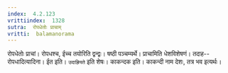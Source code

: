 ```yaml
---
index:  4.2.123
vrittiindex:  1328
sutra:  रोपधेतोः प्राचाम्
vritti:  balamanorama 
---
```


रोपधेतोः प्राचां। रोपधश्च, ईच्च तयोरिति द्वन्द्वः। षष्ठी पञ्चम्यर्थे। प्राचामिति धेशविशेषणं। तदाह--रोपधादित्यादिना। ईत इति। `उदाह्रियते` इति शेषः। काकन्दक इति। काकन्दी नाम देशः, तत्र भव इत्यर्थः। 

